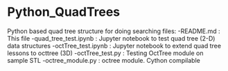 # Python_QuadTrees
Python based quad tree structure for doing searching
files:
-README.md                : This file
-quad_tree_test.ipynb     : Jupyter notebook to test quad tree (2-D) data structures
-octTree_test.ipynb       : Jupyter notebook to extend quad tree lessons to octtree (3D)
-octTree_test.py          : Testing OctTree module on sample STL
-octree_module.py         : octree module. Cython compilable
